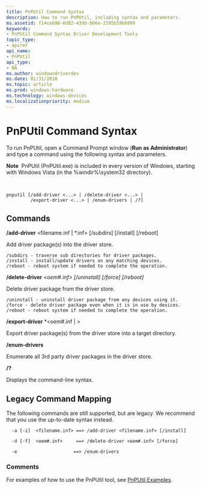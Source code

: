 ```yaml
---
title: PnPUtil Command Syntax
description: How to run PnPUtil, including syntax and parameters. 
ms.assetid: f14ceb98-8d82-43dd-b06e-2595b59b6999
keywords:
- PnPUtil Command Syntax Driver Development Tools
topic_type:
- apiref
api_name:
- PnPUtil
api_type:
- NA
ms.author: windowsdriverdev
ms.date: 01/31/2018
ms.topic: article
ms.prod: windows-hardware
ms.technology: windows-devices
ms.localizationpriority: medium
---
```


# PnPUtil Command Syntax


To run PnPUtil, open a Command Prompt window (**Run as Administrator**) and type a command using the following syntax and parameters.

**Note**  PnPUtil (PnPUtil.exe) is included in every version of Windows, starting with Windows Vista (in the %windir%\\system32 directory).

 

```
pnputil [/add-driver <...> | /delete-driver <...> |
         /export-driver <...> | /enum-drivers | /?]
```

## Commands

  **/add-driver** <filename.inf | *.inf> [/subdirs] [/install] [/reboot]

Add driver package(s) into the driver store.  
```
/subdirs - traverse sub directories for driver packages.  
/install - install/update drivers on any matching devices.  
/reboot - reboot system if needed to complete the operation.  
```

  **/delete-driver** *<oem#.inf> [/uninstall] [/force] [/reboot]*

Delete driver package from the driver store.  

```
/uninstall - uninstall driver package from any devices using it.  
/force - delete driver package even when it is in use by devices.  
/reboot - reboot system if needed to complete the operation.  
```

**/export-driver** *<oem#.inf | *> <target directory>*

Export driver package(s) from the driver store into a target directory.

**/enum-drivers**

Enumerate all 3rd party driver packages in the driver store.

**/?**

Displays the command-line syntax.

## Legacy Command Mapping

The following commands are still supported, but are legacy.  We recommend that you use the up-to-date syntax instead.

```
  -a [-i]  <filename.inf> ==> /add-driver <filename.inf> [/install]

  -d [-f]  <oem#.inf>     ==> /delete-driver <oem#.inf> [/force]

  -e                     ==> /enum-drivers
```
 

###  Comments



For examples of how to use the PnPUtil tool, see [PnPUtil Examples](pnputil-examples.md).

 

 





